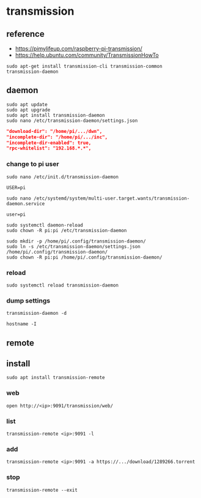# transmission

## reference

- https://pimylifeup.com/raspberry-pi-transmission/
- https://help.ubuntu.com/community/TransmissionHowTo

```
sudo apt-get install transmission-cli transmission-common transmission-daemon
```

## daemon

```
sudo apt update
sudo apt upgrade
sudo apt install transmission-daemon
sudo nano /etc/transmission-daemon/settings.json
```

```json
"download-dir": "/home/pi/.../dwn",
"incomplete-dir": "/home/pi/.../inc",
"incomplete-dir-enabled": true,
"rpc-whitelist": "192.168.*.*",
```

### change to pi user

```
sudo nano /etc/init.d/transmission-daemon
```

```
USER=pi
```

```
sudo nano /etc/systemd/system/multi-user.target.wants/transmission-daemon.service
```

```
user=pi
```

```
sudo systemctl daemon-reload
sudo chown -R pi:pi /etc/transmission-daemon
```

```
sudo mkdir -p /home/pi/.config/transmission-daemon/
sudo ln -s /etc/transmission-daemon/settings.json /home/pi/.config/transmission-daemon/
sudo chown -R pi:pi /home/pi/.config/transmission-daemon/
```

### reload

```
sudo systemctl reload transmission-daemon
```

### dump settings

```
transmission-daemon -d
```

```
hostname -I
```

## remote

## install

```
sudo apt install transmission-remote
```

### web

```
open http://<ip>:9091/transmission/web/
```

### list

```
transmission-remote <ip>:9091 -l
```

### add

```
transmission-remote <ip>:9091 -a https://.../download/1289266.torrent
```

### stop

```
transmission-remote --exit
```
